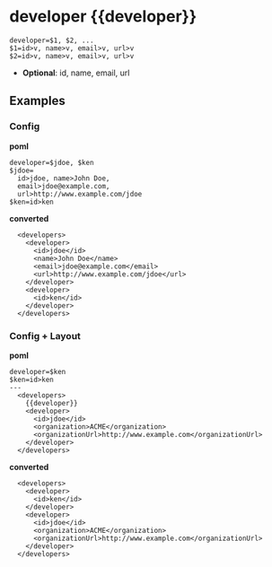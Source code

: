 # developer {{developer}}
```
developer=$1, $2, ...
$1=id>v, name>v, email>v, url>v
$2=id>v, name>v, email>v, url>v
```

- **Optional**: id, name, email, url


## Examples
### Config
**poml**
```
developer=$jdoe, $ken
$jdoe=
  id>jdoe, name>John Doe,
  email>jdoe@example.com,
  url>http://www.example.com/jdoe
$ken=id>ken
```

**converted**
```
  <developers>
    <developer>
      <id>jdoe</id>
      <name>John Doe</name>
      <email>jdoe@example.com</email>
      <url>http://www.example.com/jdoe</url>
    </developer>
    <developer>
      <id>ken</id>
    </developer>
  </developers>
```

### Config + Layout
**poml**
```
developer=$ken
$ken=id>ken
---
  <developers>
    {{developer}}
    <developer>
      <id>jdoe</id>
      <organization>ACME</organization>
      <organizationUrl>http://www.example.com</organizationUrl>
    </developer>
  </developers>
```

**converted**
```
  <developers>
    <developer>
      <id>ken</id>
    </developer>
    <developer>
      <id>jdoe</id>
      <organization>ACME</organization>
      <organizationUrl>http://www.example.com</organizationUrl>
    </developer>
  </developers>
```
